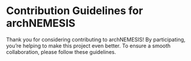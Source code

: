 # Contribution Guidelines for archNEMESIS

Thank you for considering contributing to archNEMESIS! By participating, you’re helping to make this project even better. To ensure a smooth collaboration, please follow these guidelines.
